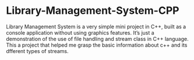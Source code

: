 # Library-Management-System-CPP
Library Management System is a very simple mini project in C++, built as a console application without using graphics features. 
It’s just a demonstration of the use of file handling and stream class in C++ language.
This a project that helped me grasp the basic information about c++ and its dfferent types of streams.
